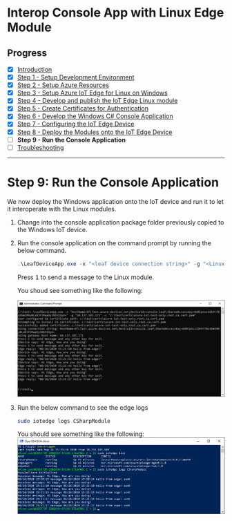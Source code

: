 # Interop Console App with Linux Edge Module
## Progress

- [x] [Introduction](../README.md)  
- [x] [Step 1 - Setup Development Environment](./Setup%20DevVM.MD)   
- [x] [Step 2 - Setup Azure Resources](./Setup%20Azure%20Resources.MD)  
- [x] [Step 3 - Setup Azure IoT Edge for Linux on Windows](./Setup%20Azure%20IoT%20Edge%20for%20Linux%20on%20Windows.MD)
- [x] [Step 4 - Develop and publish the IoT Edge Linux module](./Develop%20and%20publish%20the%20IoT%20edge%20Linux%20module.MD)  
- [x] [Step 5 - Create Certificates for Authentication](./Create%20Certificates%20for%20Authentication.MD)  
- [x] [Step 6 - Develop the Windows C# Console Application](./Develop%20the%20Windows%20C%23%20Console%20Application.MD)  
- [x] [Step 7 - Configuring the IoT Edge Device](./Configuring%20the%20IoT%20Edge%20Device.MD)  
- [x] [Step 8 - Deploy the Modules onto the IoT Edge Device](./Deploy%20the%20Modules%20onto%20the%20IoT%20Edge%20Device.MD)  
- [ ] **Step 9 - Run the Console Application**  
- [ ] [Troubleshooting](./Troubleshooting.md)  
---

# Step 9: Run the Console Application
We now deploy the Windows application onto the IoT device and run it to let it interoperate with the Linux modules.

1.  Change into the console application package folder previously copied to the Windows IoT device.
2.  Run the console application on the command prompt by running the below command.
    ```powershell
    .\LeafDeviceApp.exe -x "<leaf device connection string>" -g "<Linux VM IP address>" -c "<full path to root CA certificate>"
    ```
    Press <kbd>1</kbd> to send a message to the Linux module.

    You shoud see something like the following:

      ![Console Application](./Images/ConsoleAppRunning.png)    
1. Run the below command to see the edge logs
    ```bash
    sudo iotedge logs CSharpModule
    ```
    You should see something like the following:
      ![Console Application](./Images/IoTEdgeLogs.png)    
